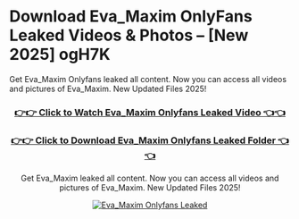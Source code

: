 # Download Eva_Maxim OnlyFans Leaked Videos & Photos – [New 2025] ogH7K

Get Eva_Maxim Onlyfans leaked all content. Now you can access all videos and pictures of Eva_Maxim. New Updated Files 2025!  
<div align="center">
  
### [👉👉 Click to Watch Eva_Maxim Onlyfans Leaked Video 👈👈](https://links2leaks.com/eva_maxim)  
### [👉👉 Click to Download Eva_Maxim Onlyfans Leaked Folder 👈👈](https://links2leaks.com/eva_maxim)  

Get Eva_Maxim leaked all content. Now you can access all videos and pictures of Eva_Maxim. New Updated Files 2025!  

[![Eva_Maxim Onlyfans Leaked](https://i.ibb.co/93hzkbrt/l2l.gif)](https://links2leaks.com/eva_maxim)  

</div>
